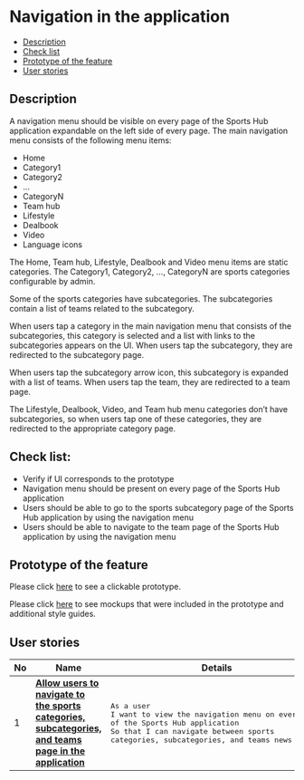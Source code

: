 # Navigation in the application

- [Description](#description)
- [Check list](#check-list)
- [Prototype of the feature](#prototype-of-the-feature)
- [User stories](#user-stories)

## Description

A navigation menu should be visible on every page of the Sports Hub application expandable on the left side of every page. The main navigation menu consists of the following menu items:
  - Home
  - Category1
  - Category2
  - ...
  - CategoryN
  - Team hub
  - Lifestyle
  - Dealbook
  - Video
  - Language icons

The Home, Team hub, Lifestyle, Dealbook and Video menu items are static categories. The Category1, Category2, ..., CategoryN are sports categories configurable by admin.

Some of the sports categories have subcategories. The subcategories contain a list of teams related to the subcategory.

When users tap a category in the main navigation menu that consists of the subcategories, this category is selected and a list with links to the subcategories appears on the UI. When users tap the subcategory, they are redirected to the subcategory page.

When users tap the subcategory arrow icon, this subcategory is expanded with a list of teams. When users tap the team, they are redirected to a team page.

The Lifestyle, Dealbook, Video, and Team hub menu categories don’t have subcategories, so when users tap one of these categories, they are redirected to the appropriate category page.

## Check list:

  - Verify if UI corresponds to the prototype
  - Navigation menu should be present on every page of the Sports Hub application
  - Users should be able to go to the sports subcategory page of the Sports Hub application by using the navigation menu
  - Users should be able to navigate to the team page of the Sports Hub application by using the navigation menu

## Prototype of the feature

Please click [here](https://www.figma.com/proto/JVDTph8VY9Ye7kz8BTDxhJ/1-Sports-Hub-General-Prototype?page-id=0%3A5852&node-id=0%3A7481&viewport=-1637%2C-969%2C0.37520089745521545&scaling=scale-down) to see a clickable prototype.

Please click [here](https://www.figma.com/file/egXgh8BYD7Xaa0JeMNhv9R/Manage-advertisements?node-id=0%3A1075) to see mockups that were included in the prototype and additional style guides.

## User stories

No           |      Name     |   Details
------------ | ------------- | -------------
1 |[**Allow users to navigate to the sports categories, subcategories, and teams page in the application**](/products/sports_hub_portal/mobile_application_features/navigation/user_stories/navigation_user_side)|<pre>As a user<br>I want to view the navigation menu on every page of the Sports Hub application<br>So that I can navigate between sports categories, subcategories, and teams news pages</pre>
